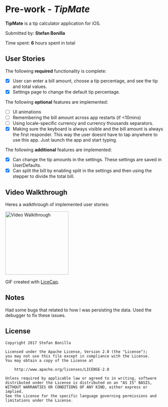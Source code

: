 # Pre-work - *TipMate*

**TipMate** is a tip calculator application for iOS.

Submitted by: **Stefan Bonilla**

Time spent: **6** hours spent in total

## User Stories

The following **required** functionality is complete:

* [X] User can enter a bill amount, choose a tip percentage, and see the tip and total values.
* [X] Settings page to change the default tip percentage.

The following **optional** features are implemented:
* [ ] UI animations
* [ ] Remembering the bill amount across app restarts (if <10mins)
* [ ] Using locale-specific currency and currency thousands separators.
* [X] Making sure the keyboard is always visible and the bill amount is always the first responder. This way the user doesnt have to tap anywhere to use this app. Just launch the app and start typing.

The following **additional** features are implemented:

- [X] Can change the tip amounts in the settings. These settings are saved in UserDefaults.
- [X] Can split the bill by enabling split in the settings and then using the stepper to divide the total bill.

## Video Walkthrough 

Heres a walkthrough of implemented user stories:

<img src='http://i.imgur.com/oC5ZO5w.gifv' title='Video Walkthrough' width='200' alt='Video Walkthrough' />

GIF created with [LiceCap](http://www.cockos.com/licecap/).

## Notes

Had some bugs that related to how I was persisting the data. Used the debugger to fix these issues.

## License

    Copyright 2017 Stefan Bonilla

    Licensed under the Apache License, Version 2.0 (the "License");
    you may not use this file except in compliance with the License.
    You may obtain a copy of the License at

        http://www.apache.org/licenses/LICENSE-2.0

    Unless required by applicable law or agreed to in writing, software
    distributed under the License is distributed on an "AS IS" BASIS,
    WITHOUT WARRANTIES OR CONDITIONS OF ANY KIND, either express or implied.
    See the License for the specific language governing permissions and
    limitations under the License.
